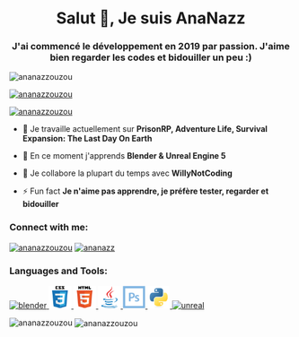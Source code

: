 <h1 align="center">Salut 👋, Je suis AnaNazz</h1>
<h3 align="center">J'ai commencé le développement en 2019 par passion. J'aime bien regarder les codes et bidouiller un peu :)</h3>

<p align="left"> <img src="https://komarev.com/ghpvc/?username=ananazzouzou&label=Profile%20views&color=0e75b6&style=flat" alt="ananazzouzou" /> </p>

<p align="left"> <a href="https://github.com/ryo-ma/github-profile-trophy"><img src="https://github-profile-trophy.vercel.app/?username=ananazzouzou" alt="ananazzouzou" /></a> </p>

<p align="left"> <a href="https://twitter.com/ananazzouzou" target="blank"><img src="https://img.shields.io/twitter/follow/ananazzouzou?logo=twitter&style=for-the-badge" alt="ananazzouzou" /></a> </p>

- 🔭 Je travaille actuellement sur **PrisonRP, Adventure Life, Survival Expansion: The Last Day On Earth**

- 🌱 En ce moment j'apprends **Blender & Unreal Engine 5**

- 👯 Je collabore la plupart du temps avec **WillyNotCoding**

- ⚡ Fun fact **Je n'aime pas apprendre, je préfère tester, regarder et bidouiller**

<h3 align="left">Connect with me:</h3>
<p align="left">
<a href="https://twitter.com/ananazzouzou" target="blank"><img align="center" src="https://raw.githubusercontent.com/rahuldkjain/github-profile-readme-generator/master/src/images/icons/Social/twitter.svg" alt="ananazzouzou" height="30" width="40" /></a>
<a href="https://www.youtube.com/c/ananazz" target="blank"><img align="center" src="https://raw.githubusercontent.com/rahuldkjain/github-profile-readme-generator/master/src/images/icons/Social/youtube.svg" alt="ananazz" height="30" width="40" /></a>
</p>

<h3 align="left">Languages and Tools:</h3>
<p align="left"> <a href="https://www.blender.org/" target="_blank" rel="noreferrer"> <img src="https://download.blender.org/branding/community/blender_community_badge_white.svg" alt="blender" width="40" height="40"/> </a> <a href="https://www.w3schools.com/css/" target="_blank" rel="noreferrer"> <img src="https://raw.githubusercontent.com/devicons/devicon/master/icons/css3/css3-original-wordmark.svg" alt="css3" width="40" height="40"/> </a> <a href="https://www.w3.org/html/" target="_blank" rel="noreferrer"> <img src="https://raw.githubusercontent.com/devicons/devicon/master/icons/html5/html5-original-wordmark.svg" alt="html5" width="40" height="40"/> </a> <a href="https://www.java.com" target="_blank" rel="noreferrer"> <img src="https://raw.githubusercontent.com/devicons/devicon/master/icons/java/java-original.svg" alt="java" width="40" height="40"/> </a> <a href="https://www.photoshop.com/en" target="_blank" rel="noreferrer"> <img src="https://raw.githubusercontent.com/devicons/devicon/master/icons/photoshop/photoshop-line.svg" alt="photoshop" width="40" height="40"/> </a> <a href="https://www.python.org" target="_blank" rel="noreferrer"> <img src="https://raw.githubusercontent.com/devicons/devicon/master/icons/python/python-original.svg" alt="python" width="40" height="40"/> </a> <a href="https://unrealengine.com/" target="_blank" rel="noreferrer"> <img src="https://raw.githubusercontent.com/kenangundogan/fontisto/036b7eca71aab1bef8e6a0518f7329f13ed62f6b/icons/svg/brand/unreal-engine.svg" alt="unreal" width="40" height="40"/> </a> </p>

<p><img align="left" src="https://github-readme-stats.vercel.app/api/top-langs?username=ananazzouzou&show_icons=true&locale=en&layout=compact" alt="ananazzouzou" /></p>

<p>&nbsp;<img align="center" src="https://github-readme-stats.vercel.app/api?username=ananazzouzou&show_icons=true&locale=en" alt="ananazzouzou" /></p>

